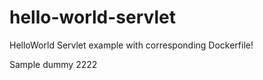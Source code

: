 # hello-world-servlet
HelloWorld Servlet example with corresponding Dockerfile!

Sample dummy 2222

